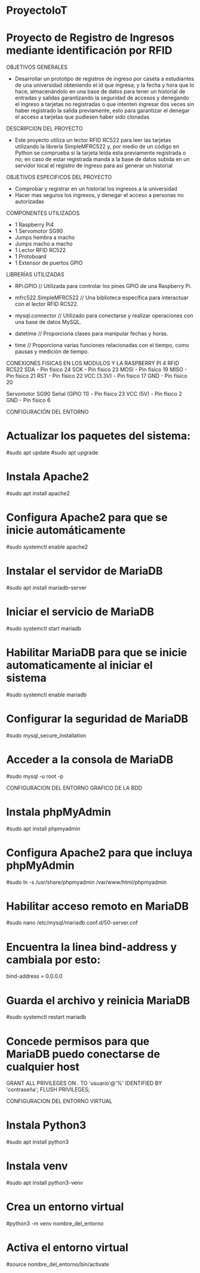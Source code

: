 # ProyectoIoT
# Proyecto de Registro de Ingresos mediante identificación por RFID 


OBJETIVOS GENERALES
- Desarrollar un prototipo de registros de ingreso por caseta a estudiantes de una universidad obteniendo el id que ingresa; y la fecha y hora que lo hace, almacenándolo en una base de datos para tener un historial de entradas y salidas garantizando la seguridad de accesos y denegando el ingreso a tarjetas no registradas o que intenten ingresar dos veces sin haber registrado la salida previamente, esto para garantizar el denegar el acceso a tarjetas que pudiesen haber sido clonadas


DESCRIPCION DEL PROYECTO
- Este proyecto utiliza un lector RFID RC522 para leer las tarjetas utilizando la librería SimpleMFRC522 y, por medio de un código en Python se comprueba si la tarjeta leída esta previamente registrada o no; en caso de estar registrada manda a la base de datos subida en un servidor local el registro de ingreso para así generar un historial 

OBJETIVOS ESPECIFICOS DEL PROYECTO
- Comprobar y registrar en un historial los ingresos a la universidad  
- Hacer mas seguros los ingresos, y denegar el acceso a personas no autorizadas

COMPONENTES UTILIZADOS
- 1 Raspberry Pi4
- 1 Servomotor SG90
- Jumps hembra a macho
- Jumps macho a macho
- 1 Lector RFID RC522
- 1 Protoboard
- 1 Extensor de puertos GPIO

LIBRERÍAS UTILIZADAS
- RPi.GPIO 
// Utilizada para controlar los pines GPIO de una Raspberry Pi.

- mfrc522.SimpleMFRC522 
// Una biblioteca específica para interactuar con el lector RFID RC522.

- mysql.connector 
// Utilizado para conectarse y realizar operaciones con una base de datos MySQL.

- datetime 
// Proporciona clases para manipular fechas y horas.

- time 
// Proporciona varias funciones relacionadas con el tiempo, como pausas y medición de tiempo.


CONEXIONES FISICAS EN LOS MODULOS Y LA RASPBERRY PI 4
RFID RC522
SDA - Pin físico 24
SCK - Pin físico 23
MOSI - Pin físico 19
MISO - Pin físico 21
RST - Pin físico 22
VCC (3.3V) - Pin físico 17
GND - Pin físico 20

Servomotor SG90
Señal (GPIO 11) - Pin físico 23
VCC (5V) - Pin físico 2
GND - Pin físico 6




CONFIGURACIÓN DEL ENTORNO
# Actualizar los paquetes del sistema:
#sudo apt update
#sudo apt upgrade

# Instala Apache2
#sudo apt install apache2

# Configura Apache2 para que se inicie automáticamente
#sudo systemctl enable apache2

# Instalar el servidor de MariaDB
#sudo apt install mariadb-server

# Iniciar el servicio de MariaDB
#sudo systemctl start mariadb

# Habilitar MariaDB para que se inicie automaticamente al iniciar el sistema
#sudo systemctl enable mariadb

# Configurar la seguridad de MariaDB
#sudo mysql_secure_installation

# Acceder a la consola de MariaDB
#sudo mysql -u root -p



CONFIGURACION DEL ENTORNO GRAFICO DE LA BDD
# Instala phpMyAdmin
#sudo apt install phpmyadmin

# Configura Apache2 para que incluya phpMyAdmin
#sudo ln -s /usr/share/phpmyadmin /var/www/html/phpmyadmin

# Habilitar acceso remoto en MariaDB
#sudo nano /etc/mysql/mariadb.conf.d/50-server.cnf

# Encuentra la linea bind-address y cambiala por esto:
bind-address = 0.0.0.0

# Guarda el archivo y reinicia MariaDB
#sudo systemctl restart mariadb

# Concede permisos para que MariaDB puedo conectarse de cualquier host
GRANT ALL PRIVILEGES ON *.* TO 'usuario'@'%' IDENTIFIED BY 'contraseña';
FLUSH PRIVILEGES;

CONFIGURACION DEL ENTORNO VIRTUAL
# Instala Python3
#sudo apt install python3

# Instala venv
#sudo apt install python3-venv

# Crea un entorno virtual
#python3 -m venv nombre_del_entorno

# Activa el entorno virtual
#source nombre_del_entorno/bin/activate
